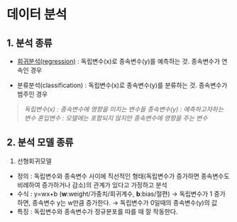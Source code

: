 # 데이터 분석

## 1. 분석 종류

* [회귀분석(regression)](https://github.com/chloecmin/MultiCampus-AI-Engineering-based-on-Deep-Learning/blob/master/200929/%ED%9A%8C%EA%B7%80%EB%B6%84%EC%84%9D.md) : 독립변수(x)로 종속변수(y)를 예측하는 것. 종속변수가 연속인 경우

* 분류분석(classification) : 독립변수(x)로 종속변수(y)를 분류하는 것. 종속변수가 범주인 경우

  

>*독립변수(x) : 종속변수에 영향을 미치는 변수들*
>*종속변수(y) : 예측하고자하는 변수*
>*혼입변수 : 모델에는 포함되지 않지만 종속변수에 영향을 주는 변수*



## 2. 분석 모델 종류

1. 선형회귀모델

- 정의 : 독립변수와 종속변수 사이에 직선적인 형태(독립변수가 증가하면 종속변수도 비례하여 증가하거나 감소)의 관계가 있다고 가정하고 분석
- 수식 : y=wx+b (__w__:weight/가중치/회귀계수, __b__:bias/절편)
  → 독립변수가 1 증가하면, 종속변수 y는 w만큼 증가한다.
  → 독립변수가 0일때의 종속변수(y)의 값
- 특징 : 독립변수와 종속변수가 정규분포를 따를 때 잘 작동한다.